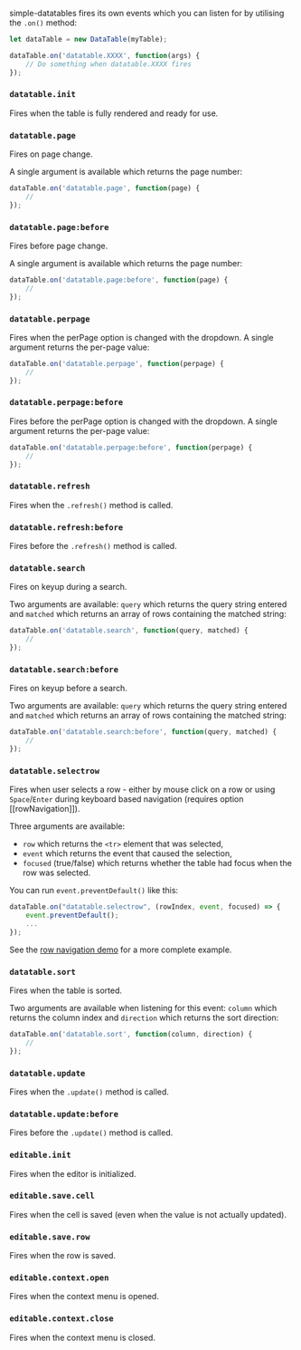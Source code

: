 simple-datatables fires its own events which you can listen for by utilising the `.on()` method:

```javascript
let dataTable = new DataTable(myTable);

dataTable.on('datatable.XXXX', function(args) {
	// Do something when datatable.XXXX fires
});
```

### `datatable.init`
Fires when the table is fully rendered and ready for use.

### `datatable.page`
Fires on page change.

A single argument is available which returns the page number:

```javascript
dataTable.on('datatable.page', function(page) {
    //
});
```

### `datatable.page:before`
Fires before page change.

A single argument is available which returns the page number:

```javascript
dataTable.on('datatable.page:before', function(page) {
    //
});
```

### `datatable.perpage`
Fires when the perPage option is changed with the dropdown. A single argument returns the per-page value:

```javascript
dataTable.on('datatable.perpage', function(perpage) {
    //
});
```

### `datatable.perpage:before`
Fires before the perPage option is changed with the dropdown. A single argument returns the per-page value:

```javascript
dataTable.on('datatable.perpage:before', function(perpage) {
    //
});
```

### `datatable.refresh`
Fires when the `.refresh()` method is called.

### `datatable.refresh:before`
Fires before the `.refresh()` method is called.

### `datatable.search`
Fires on keyup during a search.

Two arguments are available: `query` which returns the query string entered and `matched` which returns an array of rows containing the matched string:

```javascript
dataTable.on('datatable.search', function(query, matched) {
    //
});
```

### `datatable.search:before`
Fires on keyup before a search.

Two arguments are available: `query` which returns the query string entered and `matched` which returns an array of rows containing the matched string:

```javascript
dataTable.on('datatable.search:before', function(query, matched) {
    //
});
```

### `datatable.selectrow`
Fires when user selects a row - either by mouse click on a row or using `Space`/`Enter` during keyboard based navigation (requires option [[rowNavigation]]).

Three arguments are available:

 * `row` which returns the `<tr>` element that was selected,
 * `event` which returns the event that caused the selection,
 * `focused` (true/false) which returns whether the table had focus when the row was selected.


 You can run `event.preventDefault()` like this:

```javascript
dataTable.on("datatable.selectrow", (rowIndex, event, focused) => {
    event.preventDefault();
    ...
});
```

See the [row navigation demo](../demos/14-row-navigation/index.html) for a more complete example.

### `datatable.sort`
Fires when the table is sorted.

Two arguments are available when listening for this event: `column` which returns the column index and `direction` which returns the sort direction:

```javascript
dataTable.on('datatable.sort', function(column, direction) {
    //
});
```

### `datatable.update`
Fires when the `.update()` method is called.

### `datatable.update:before`
Fires before the `.update()` method is called.

### `editable.init`
Fires when the editor is initialized.

### `editable.save.cell`
Fires when the cell is saved (even when the value is not actually updated).

### `editable.save.row`
Fires when the row is saved.

### `editable.context.open`
Fires when the context menu is opened.

### `editable.context.close`
Fires when the context menu is closed.
